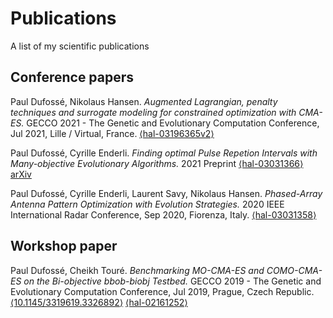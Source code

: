 # Publications

A list of my scientific publications

## Conference papers

Paul Dufossé, Nikolaus Hansen. *Augmented Lagrangian, penalty techniques and
surrogate modeling for constrained optimization with CMA-ES.* GECCO 2021 - The Genetic and Evolutionary Computation Conference, Jul 2021, Lille / Virtual, France. [⟨hal-03196365v2⟩](https://hal.inria.fr/hal-03196365v2)

Paul Dufossé, Cyrille Enderli. *Finding optimal Pulse Repetion Intervals with Many-objective Evolutionary Algorithms.* 2021 Preprint [⟨hal-03031366⟩](https://hal.inria.fr/hal-03031366) [arXiv](https://arxiv.org/abs/2011.06913)

Paul Dufossé, Cyrille Enderli, Laurent Savy, Nikolaus Hansen. *Phased-Array Antenna Pattern Optimization with Evolution Strategies.* 2020 IEEE International Radar Conference, Sep 2020, Fiorenza, Italy. [⟨hal-03031358⟩](https://hal.inria.fr/hal-03031358)

## Workshop paper

Paul Dufossé, Cheikh Touré. *Benchmarking MO-CMA-ES and COMO-CMA-ES on the Bi-objective bbob-biobj Testbed.* GECCO 2019 - The Genetic and Evolutionary Computation Conference, Jul 2019, Prague, Czech Republic.
[⟨10.1145/3319619.3326892⟩](https://dl.acm.org/doi/10.1145/3319619.3326892)
[⟨hal-02161252⟩](https://hal.inria.fr/hal-02161252)